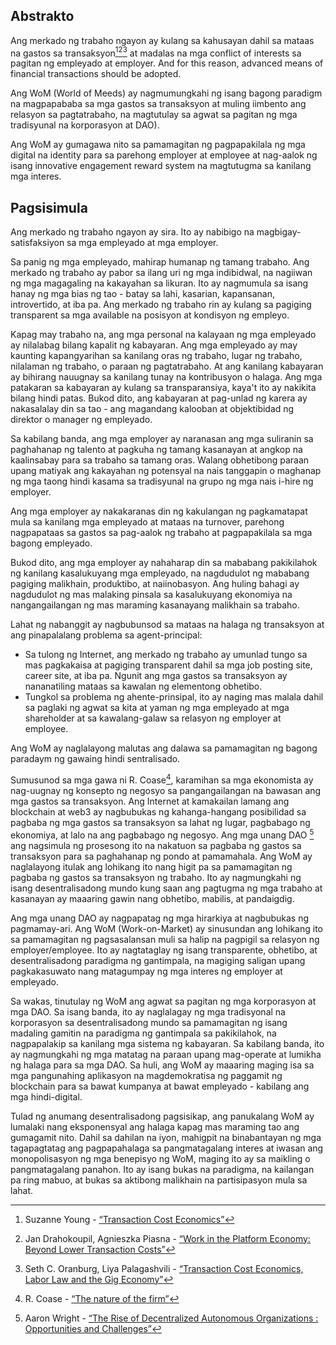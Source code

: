 

## Abstrakto

Ang merkado ng trabaho ngayon ay kulang sa kahusayan dahil sa mataas na gastos sa transaksyon[^1][^2][^3] at madalas na mga conflict of interests sa pagitan ng empleyado at employer. And for this reason, advanced means of financial transactions should be adopted.

Ang WoM (World of Meeds) ay nagmumungkahi ng isang bagong paradigm na magpapababa sa mga gastos sa transaksyon at muling iimbento ang relasyon sa pagtatrabaho, na magtutulay sa agwat sa pagitan ng mga tradisyunal na korporasyon at DAO).

Ang WoM ay gumagawa nito sa pamamagitan ng pagpapakilala ng mga digital na identity para sa parehong employer at employee at nag-aalok ng isang innovative engagement reward system na magtutugma sa kanilang mga interes.

## Pagsisimula

Ang merkado ng trabaho ngayon ay sira. Ito ay nabibigo na magbigay-satisfaksiyon sa mga empleyado at mga employer.

Sa panig ng mga empleyado, mahirap humanap ng tamang trabaho. Ang merkado ng trabaho ay pabor sa ilang uri ng mga indibidwal, na nagiiwan ng mga magagaling na kakayahan sa likuran. Ito ay nagmumula sa isang hanay ng mga bias ng tao - batay sa lahi, kasarian, kapansanan, introvertido, at iba pa. Ang merkado ng trabaho rin ay kulang sa pagiging transparent sa mga available na posisyon at kondisyon ng empleyo.

Kapag may trabaho na, ang mga personal na kalayaan ng mga empleyado ay nilalabag bilang kapalit ng kabayaran. Ang mga empleyado ay may kaunting kapangyarihan sa kanilang oras ng trabaho, lugar ng trabaho, nilalaman ng trabaho, o paraan ng pagtatrabaho. At ang kanilang kabayaran ay bihirang nauugnay sa kanilang tunay na kontribusyon o halaga. Ang mga patakaran sa kabayaran ay kulang sa transparansiya, kaya't ito ay nakikita bilang hindi patas. Bukod dito, ang kabayaran at pag-unlad ng karera ay nakasalalay din sa tao - ang magandang kalooban at objektibidad ng direktor o manager ng empleyado.

Sa kabilang banda, ang mga employer ay naranasan ang mga suliranin sa paghahanap ng talento at pagkuha ng tamang kasanayan at angkop na kaalinsabay para sa trabaho sa tamang oras. Walang obhetibong paraan upang matiyak ang kakayahan ng potensyal na nais tanggapin o maghanap ng mga taong hindi kasama sa tradisyunal na grupo ng mga nais i-hire ng employer.

Ang mga employer ay nakakaranas din ng kakulangan ng pagkamatapat mula sa kanilang mga empleyado at mataas na turnover, parehong nagpapataas sa gastos sa pag-aalok ng trabaho at pagpapakilala sa mga bagong empleyado.

Bukod dito, ang mga employer ay nahaharap din sa mababang pakikilahok ng kanilang kasalukuyang mga empleyado, na nagdudulot ng mababang pagiging malikhain, produktibo, at naiinobasyon. Ang huling bahagi ay nagdudulot ng mas malaking pinsala sa kasalukuyang ekonomiya na nangangailangan ng mas maraming kasanayang malikhain sa trabaho.

Lahat ng nabanggit ay nagbubunsod sa mataas na halaga ng transaksyon at ang pinapalalang problema sa agent-principal:

- Sa tulong ng Internet, ang merkado ng trabaho ay umunlad tungo sa mas pagkakaisa at pagiging transparent dahil sa mga job posting site, career site, at iba pa. Ngunit ang mga gastos sa transaksyon ay nananatiling mataas sa kawalan ng elementong obhetibo.
- Tungkol sa problema ng ahente-prinsipal, ito ay naging mas malala dahil sa paglaki ng agwat sa kita at yaman ng mga empleyado at mga shareholder at sa kawalang-galaw sa relasyon ng employer at employee.

Ang WoM ay naglalayong malutas ang dalawa sa pamamagitan ng bagong paradaym ng gawaing hindi sentralisado.

Sumusunod sa mga gawa ni R. Coase[^5], karamihan sa mga ekonomista ay nag-uugnay ng konsepto ng negosyo sa pangangailangan na bawasan ang mga gastos sa transaksyon. Ang Internet at kamakailan lamang ang blockchain at web3 ay nagbubukas ng kahanga-hangang posibilidad sa pagbaba ng mga gastos sa transaksyon sa lahat ng lugar, pagbabago ng ekonomiya, at lalo na ang pagbabago ng negosyo. Ang mga unang DAO [^6] ang nagsimula ng prosesong ito na nakatuon sa pagbaba ng gastos sa transaksyon para sa paghahanap ng pondo at pamamahala. Ang WoM ay naglalayong itulak ang lohikang ito nang higit pa sa pamamagitan ng pagbaba ng gastos sa transaksyon ng trabaho. Ito ay nagmungkahi ng isang desentralisadong mundo kung saan ang pagtugma ng mga trabaho at kasanayan ay maaaring gawin nang obhetibo, mabilis, at pandaigdig.

Ang mga unang DAO ay nagpapatag ng mga hirarkiya at nagbubukas ng pagmamay-ari. Ang WoM (Work-on-Market) ay sinusundan ang lohikang ito sa pamamagitan ng pagsasalansan muli sa halip na pagpigil sa relasyon ng employer/employee. Ito ay nagtataglay ng isang transparente, obhetibo, at desentralisadong paradigma ng gantimpala, na magiging saligan upang pagkakasuwato nang matagumpay ng mga interes ng employer at empleyado.

Sa wakas, tinutulay ng WoM ang agwat sa pagitan ng mga korporasyon at mga DAO. Sa isang banda, ito ay naglalagay ng mga tradisyonal na korporasyon sa desentralisadong mundo sa pamamagitan ng isang madaling gamitin na paradigma ng gantimpala sa pakikilahok, na nagpapalakip sa kanilang mga sistema ng kabayaran. Sa kabilang banda, ito ay nagmungkahi ng mga matatag na paraan upang mag-operate at lumikha ng halaga para sa mga DAO. Sa huli, ang WoM ay maaaring maging isa sa mga pangunahing aplikasyon na magdemokratisa ng paggamit ng blockchain para sa bawat kumpanya at bawat empleyado - kabilang ang mga hindi-digital.

Tulad ng anumang desentralisadong pagsisikap, ang panukalang WoM ay lumalaki nang eksponensyal ang halaga kapag mas maraming tao ang gumagamit nito. Dahil sa dahilan na iyon, mahigpit na binabantayan ng mga tagapagtatag ang pagpapahalaga sa pangmatagalang interes at iwasan ang monopolisasyon ng mga benepisyo ng WoM, maging ito ay sa maikling o pangmatagalang panahon. Ito ay isang bukas na paradigma, na kailangan pa ring mabuo, at bukas sa aktibong malikhain na partisipasyon mula sa lahat.


[^1]: Suzanne Young - [“Transaction Cost Economics”](https://www.academia.edu/24703426/Transaction_Cost_Economics)
[^2]: Jan Drahokoupil, Agnieszka Piasna - [“Work in the Platform Economy: Beyond Lower Transaction Costs”](https://www.intereconomics.eu/contents/year/2017/number/6/article/work-in-the-platform-economy-beyond-lower-transaction-costs.html)
[^3]: Seth C. Oranburg, Liya Palagashvili - [“Transaction Cost Economics, Labor Law and the Gig Economy”](https://dsc.duq.edu/cgi/viewcontent.cgi?article=1115&context=law-faculty-scholarship)
[^4]: Michael C. Jensen, William H. Meckling - [“Theory of the Firm : Managerial Behavior, Agency Costs and Ownership Structure”](https://www.sfu.ca/~wainwrig/Econ400/jensen-meckling.pdf)
[^5]: R. Coase - [“The nature of the firm”](http://econdse.org/wp-content/uploads/2014/09/firm-coase.pdf)
[^6]: Aaron Wright - [“The Rise of Decentralized Autonomous Organizations : Opportunities and Challenges”](https://stanford-jblp.pubpub.org/pub/rise-of-daos/release/1)

